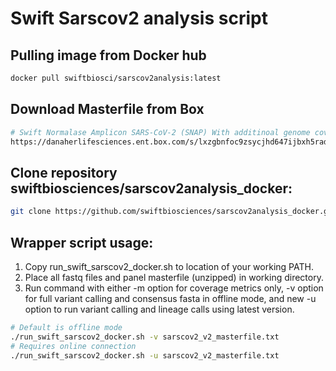 # Swift Sarscov2 analysis script

## Pulling image from Docker hub
``` sh
docker pull swiftbiosci/sarscov2analysis:latest
```

## Download Masterfile from Box

``` sh
# Swift Normalase Amplicon SARS-CoV-2 (SNAP) With additinoal genome coverage Masterfile
https://danaherlifesciences.ent.box.com/s/lxzgbnfoc9zsycjhd647ijbxh5rad0m3
```

## Clone repository swiftbiosciences/sarscov2analysis_docker:

``` sh
git clone https://github.com/swiftbiosciences/sarscov2analysis_docker.git
```

## Wrapper script usage:
1. Copy run_swift_sarscov2_docker.sh to location of your working PATH.
2. Place all fastq files and panel masterfile (unzipped) in working directory.
3. Run command with either -m option for coverage metrics only, -v option for
   full variant calling and consensus fasta in offline mode, and new -u option
   to run variant calling and lineage calls using latest version.

``` sh
# Default is offline mode
./run_swift_sarscov2_docker.sh -v sarscov2_v2_masterfile.txt
# Requires online connection
./run_swift_sarscov2_docker.sh -u sarscov2_v2_masterfile.txt
```
